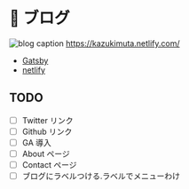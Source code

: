 # 🚀 ブログ

![blog caption](https://user-images.githubusercontent.com/16601825/50695632-90a37300-1080-11e9-93bc-c098c7db1c17.png)
https://kazukimuta.netlify.com/

- [Gatsby](https://www.gatsbyjs.org/)
- [netlify](https://www.netlify.com/)

## TODO

- [ ] Twitter リンク
- [ ] Github リンク
- [ ] GA 導入
- [ ] About ページ
- [ ] Contact ページ
- [ ] ブログにラベルつける.ラベルでメニューわけ
